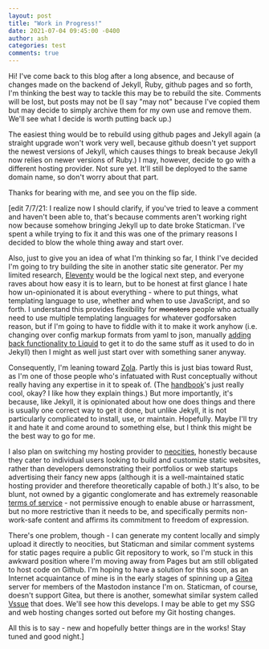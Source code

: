 ```yaml
---
layout: post
title: "Work in Progress!"
date: 2021-07-04 09:45:00 -0400
author: ash
categories: test
comments: true
---
```

Hi! I've come back to this blog after a long absence, and because of changes made on the backend of Jekyll, Ruby, github pages and so forth, I'm thinking the best way to tackle this may be to rebuild the site. Comments will be lost, but posts may not be (I say "may not" because I've copied them but may decide to simply archive them for my own use and remove them. We'll see what I decide is worth putting back up.)

The easiest thing would be to rebuild using github pages and Jekyll again (a straight upgrade won't work very well, because github doesn't yet support the newest versions of Jekyll, which causes things to break because Jekyll now relies on newer versions of Ruby.) I may, however, decide to go with a different hosting provider. Not sure yet. It'll still be deployed to the same domain name, so don't worry about that part.

Thanks for bearing with me, and see you on the flip side.  

\[edit 7/7/21: I realize now I should clarify, if you've tried to leave a comment and haven't been able to, that's because comments aren't working right now because somehow bringing Jekyll up to date broke Staticman. I've spent a while trying to fix it and this was one of the primary reasons I decided to blow the whole thing away and start over.

Also, just to give you an idea of what I'm thinking so far, I think I've decided I'm going to try building the site in another static site generator. Per my limited research, [Eleventy](https://www.11ty.dev/) would be the logical next step, and everyone raves about how easy it is to learn, but to be honest at first glance I hate how un-opinionated it is about everything - where to put things, what templating language to use, whether and when to use JavaScript, and so forth. I understand this provides flexibility for ~~monsters~~ people who actually need to use multiple templating languages for whatever godforsaken reason, but if I'm going to have to fiddle with it to make it work anyhow (i.e. changing over config markup formats from yaml to json, manually [adding back functionality to Liquid](https://24ways.org/2018/turn-jekyll-up-to-eleventy/) to get it to do the same stuff as it used to do in Jekyll) then I might as well just start over with something saner anyway. 

Consequently, I'm leaning toward [Zola](https://www.getzola.org/). Partly this is just bias toward Rust, as I'm one of those people who's infatuated with Rust conceptually without really having any expertise in it to speak of. (The [handbook](https://doc.rust-lang.org/book/)'s just really cool, okay? I like how they explain things.) But more importantly, it's because, like Jekyll, it is opinionated about how one does things and there is usually one correct way to get it done, but unlike Jekyll, it is not particularly complicated to install, use, or maintain. Hopefully. Maybe I'll try it and hate it and come around to something else, but I think this might be the best way to go for me.

I also plan on switching my hosting provider to [neocities](https://neocities.org/), honestly because they cater to individual users looking to build and customize static websites, rather than developers demonstrating their portfolios or web startups advertising their fancy new apps (although it is a well-maintained static hosting provider and therefore theoretically capable of both.) It's also, to be blunt, not owned by a gigantic conglomerate and has extremely reasonable [terms of service](https://neocities.org/terms) - not permissive enough to enable abuse or harrassment, but no more restrictive than it needs to be, and specifically permits non-work-safe content and affirms its commitment to freedom of expression.

There's one problem, though - I can generate my content locally and simply upload it directly to neocities, but Staticman and similar comment systems for static pages require a public Git repository to work, so I'm stuck in this awkward position where I'm moving away from Pages but am still obligated to host code on Github. I'm hoping to have a solution for this soon, as an Internet acquaintance of mine is in the early stages of spinning up a [Gitea](https://gitea.com/) server for members of the Mastodon instance I'm on. Staticman, of course, doesn't support Gitea, but there is another, somewhat similar system called [Vssue](https://vssue.js.org/) that does. We'll see how this develops. I may be able to get my SSG and web hosting changes sorted out before my Git hosting changes.

All this is to say - new and hopefully better things are in the works! Stay tuned and good night.\]

